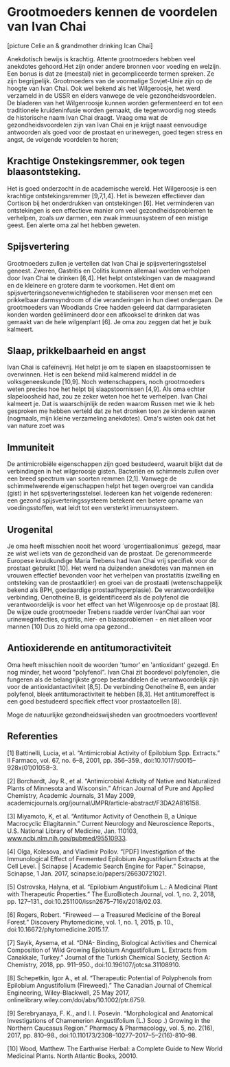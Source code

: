 # Grootmoeders kennen de voordelen van Ivan Chai

[picture Celie an & grandmother drinking Ican Chai]

Anekdotisch bewijs is krachtig. 
Attente grootmoeders hebben veel anekdotes gehoord.Het zijn onder andere bronnen voor voeding en welzijn. Een bonus is dat ze (meestal) niet in gecompliceerde termen spreken. Ze zijn begrijpelijk.
Grootmoeders van de voormalige Sovjet-Unie zijn op de hoogte van Ivan Chai. Ook wel bekend als het  Wilgeroosje, het werd verzameld in de USSR en elders vanwege de vele gezondheidsvoordelen.
De bladeren van het Wilgenroosje kunnen worden gefermenteerd en tot een traditionele kruideninfusie worden gemaakt, die tegenwoordig nog steeds de historische naam Ivan Chai draagt.
Vraag oma wat de gezondheidsvoordelen zijn van Ivan Chai en je krijgt naast eenvoudige antwoorden als goed voor de prostaat en urinewegen, goed tegen stress en angst, de volgende voordelen te horen; 


## Krachtige Onstekingsremmer, ook tegen blaasontsteking. 

Het is goed onderzocht in de academische wereld. Het  Wilgeroosje is een krachtige ontstekingsremmer [9,7,1,4]. Het is bewezen effectiever dan Cortison bij het onderdrukken van ontstekingen [6]. Het verminderen van ontstekingen is een effectieve manier om veel gezondheidsproblemen te verhelpen, zoals uw darmen, een zwak immuunsysteem of een mistige geest. Een alerte oma zal het hebben geweten. 

## Spijsvertering

Grootmoeders zullen je vertellen dat Ivan Chai je spijsverteringsstelsel geneest. Zweren, Gastritis en Colitis kunnen allemaal worden verholpen door Ivan Chai te drinken [6,4]. Het helpt ontstekingen van de maagwand en de kleinere en grotere darm te voorkomen. Het dient om spijsverteringsonevenwichtigheden te stabiliseren voor mensen met een prikkelbaar darmsyndroom of die veranderingen in hun dieet ondergaan. De grootmoeders van Woodlands Cree hadden geleerd dat darmparasieten konden worden geëlimineerd door een afkooksel te drinken dat was gemaakt van de hele wilgenplant [6]. Je oma zou zeggen dat het je buik kalmeert.

## Slaap, prikkelbaarheid en angst

Ivan Chai is cafeïnevrij. Het helpt je om te slapen en slaapstoornissen te overwinnen. Het is een bekend mild kalmerend middel in de volksgeneeskunde [10,9]. Noch wetenschappers, noch grootmoeders weten precies hoe het helpt bij slaapstoornissen [4,9]. Als oma echter slapeloosheid had, zou ze zeker weten hoe het te verhelpen.
Ivan Chai kalmeert je. Dat is waarschijnlijk de reden waarom Russen met wie ik heb gesproken me hebben verteld dat ze het dronken toen ze kinderen waren (nogmaals, mijn kleine verzameling anekdotes). Oma's wisten ook dat het van nature zoet was

## Immuniteit

De antimicrobiële eigenschappen zijn goed bestudeerd, waaruit blijkt dat de verbindingen in het wilgeroosje gisten. Bacteriën en schimmels zullen over een breed spectrum van soorten remmen [2,1]. Vanwege de schimmelwerende eigenschappen helpt het tegen overgroei van candida (gist) in het spijsverteringsstelsel. Iedereen kan het volgende redeneren: een gezond spijsverteringssysteem betekent een betere opname van voedingsstoffen, wat leidt tot een versterkt immuunsysteem.

## Urogenital

Je oma heeft misschien nooit het woord ´urogentiaalionimus´ gezegd, maar ze wist wel iets van de gezondheid van de prostaat. De gerenommeerde Europese kruidkundige Maria Trebens had Ivan Chai  vrij specifiek voor de prostaat gebruikt [10]. Het werd na duizenden anekdotes van mannen en vrouwen effectief bevonden voor het verhelpen van prostatitis (zwelling en ontsteking van de prostaatklier) en groei van de prostaati (wetenschappelijk bekend als BPH, goedaardige prostaathyperplasie). De verantwoordelijke verbinding, Oenotheïne B, is geïdentificeerd als de polyfenol die verantwoordelijk is voor het effect van het Wilgenroosje op de prostaat [8]. De wijze oude grootmoeder Trebens raadde verder IvanChai aan voor urineweginfecties, cystitis, nier- en blaasproblemen - en niet alleen voor mannen [10] Dus zo hield oma opa gezond…

## Antioxiderende en antitumoractiviteit

Oma heeft misschien nooit de woorden 'tumor' en 'antioxidant' gezegd. En nog minder, het woord "polyfenol". Ivan Chai zit boordevol polyfenolen, die fungeren als de belangrijkste groep bestanddelen die verantwoordelijk zijn voor de antioxidantactiviteit [8,5]. De verbinding Oenotheïne B, een ander polyfenol, bleek antitumoractiviteit te hebben [8,3]. Het antitumoreffect is een goed bestudeerd specifiek effect voor prostaatcellen [8].

Moge de natuurlijke gezondheidswijsheden van grootmoeders voortleven!

## Referenties
[1] Battinelli, Lucia, et al. “Antimicrobial Activity of Epilobium Spp. Extracts.” Il Farmaco, vol. 67, no. 6–8, 2001, pp. 356–359., doi:10.1017/s0015–928x(01)01058–3.

[2] Borchardt, Joy R., et al. “Antimicrobial Activity of Native and Naturalized Plants of Minnesota and Wisconsin.” African Journal of Pure and Applied Chemistry, Academic Journals, 31 May 2009, academicjournals.org/journal/JMPR/article-abstract/F3DA2A816158.

[3] Miyamoto, K, et al. “Antitumor Activity of Oenothein B, a Unique Macrocyclic Ellagitannin.” Current Neurology and Neuroscience Reports., U.S. National Library of Medicine, Jan. 110103, www.ncbi.nlm.nih.gov/pubmed/95510933.

[4] Olga, Kolesova, and Vladimir Poilov. “[PDF] Investigation of the Immunological Effect of Fermented Epilobium Angustifolium Extracts at the Cell Level. | Scinapse | Academic Search Engine for Paper.” Scinapse, Scinapse, 1 Jan. 2017, scinapse.io/papers/26630721021.


[5] Ostrovska, Halyna, et al. “Epilobium Angustifolium L.: A Medicinal Plant with Therapeutic Properties.” The EuroBiotech Journal, vol. 1, no. 2, 2018, pp. 127–131., doi:10.251100/issn2675–716x/2018/02.03.

[6] Rogers, Robert. “Fireweed — a Treasured Medicine of the Boreal Forest.” Discovery Phytomedicine, vol. 1, no. 1, 2015, p. 10., doi:10.16672/phytomedicine.2015.17.

[7] Sayik, Aysema, et al. “DNA- Binding, Biological Activities and Chemical Composition of Wild Growing Epilobium Angustifolium L. Extracts from Canakkale, Turkey.” Journal of the Turkish Chemical Society, Section A: Chemistry, 2018, pp. 911–950., doi:10.196107/jotcsa.31108910.

[8] Schepetkin, Igor A., et al. “Therapeutic Potential of Polyphenols from Epilobium Angustifolium (Fireweed).” The Canadian Journal of Chemical Engineering, Wiley-Blackwell, 25 May 2017, onlinelibrary.wiley.com/doi/abs/10.1002/ptr.6759.

[9] Serebryanaya, F. K., and I. I. Posevin. “Morphological and Anatomical Investigations of Chamenerion Angustifolium (L.) Scop .) Growing in the Northern Caucasus Region.” Pharmacy &amp; Pharmacology, vol. 5, no. 2(16), 2017, pp. 810–98., doi:10.110173/2308–10277–2017–5–2(16)-810–98.

[10] Wood, Matthew. The Earthwise Herbal: a Complete Guide to New World Medicinal Plants. North Atlantic Books, 20010.
